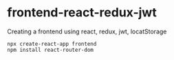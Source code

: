 # frontend-react-redux-jwt
Creating a frontend using react, redux, jwt, locatStorage


    npx create-react-app frontend
    npm install react-router-dom
    
